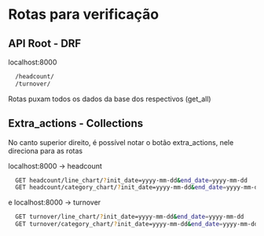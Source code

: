 # Rotas para verificação


## API Root - DRF


localhost:8000

```bash
  /headcount/
  /turnover/
```

Rotas puxam todos os dados da base dos respectivos (get_all)
## Extra_actions - Collections

No canto superior direito, é possível notar o botão extra_actions, nele direciona para as rotas

localhost:8000 -> headcount

```bash
  GET headcount/line_chart/?init_date=yyyy-mm-dd&end_date=yyyy-mm-dd                                   # passando os parâmetros de filtro
  GET headcount/category_chart/?init_date=yyyy-mm-dd&end_date=yyyy-mm-dd&category=ds_category_1        # passando os parâmetros de filtro
```
e localhost:8000 -> turnover

```bash
  GET turnover/line_chart/?init_date=yyyy-mm-dd&end_date=yyyy-mm-dd                                   # passando os parâmetros de filtro
  GET turnover/category_chart/?init_date=yyyy-mm-dd&end_date=yyyy-mm-dd&category=ds_category_1        # passando os parâmetros de filtro
```
